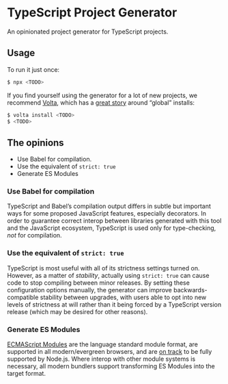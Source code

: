 # TypeScript Project Generator

An opinionated project generator for TypeScript projects.

## Usage

To run it just once:

```sh
$ npx <TODO>
```

If you find yourself using the generator for a lot of new projects, we recommend [Volta], which has a [great story][globals] around “global” installs:

[Volta]: https://volta.sh
[globals]: https://blog.volta.sh/2019/06/18/global-installs-done-right/

```sh
$ volta install <TODO>
$ <TODO>
```

## The opinions

- Use Babel for compilation.
- Use the equivalent of `strict: true`
- Generate ES Modules

### Use Babel for compilation

TypeScript and Babel’s compilation output differs in subtle but important ways for some proposed JavaScript features, especially decorators. In order to guarantee correct interop between libraries generated with this tool and the JavaScript ecosystem, TypeScript is used only for type-checking, *not* for compilation.

### Use the equivalent of `strict: true`

TypeScript is most useful with all of its strictness settings turned on. However, as a matter of *stability*, actually using `strict: true` can cause code to stop compiling between minor releases. By setting these configuration options manually, the generator can improve backwards-compatible stability between upgrades, with users able to opt into new levels of strictness at will rather than it being forced by a TypeScript version release (which may be desired for other reasons).

### Generate ES Modules

[ECMAScript Modules][modules] are the language standard module format, are supported in all modern/evergreen browsers, and are [on track][node] to be fully supported by Node.js. Where interop with other module systems is necessary, all modern bundlers support transforming ES Modules into the target format.

[modules]: https://developer.mozilla.org/en-US/docs/Web/JavaScript/Guide/Modules
[node]: https://nodejs.org/api/esm.html#esm_ecmascript_modules